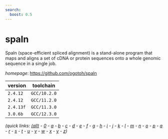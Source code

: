 ```yaml
---
search:
  boost: 0.5
---
```

# spaln

Spaln (space-efficient spliced alignment) is a stand-alone program that maps  and aligns a set of cDNA or protein sequences onto a whole genomic sequence in a single job.

*homepage*: <https://github.com/ogotoh/spaln>

version | toolchain
--------|----------
``2.4.12`` | ``GCC/10.2.0``
``2.4.12`` | ``GCC/11.2.0``
``2.4.13f`` | ``GCC/11.3.0``
``3.0.6b`` | ``GCC/12.3.0``


*(quick links: [(all)](../index.md) - [0](../0/index.md) - [a](../a/index.md) - [b](../b/index.md) - [c](../c/index.md) - [d](../d/index.md) - [e](../e/index.md) - [f](../f/index.md) - [g](../g/index.md) - [h](../h/index.md) - [i](../i/index.md) - [j](../j/index.md) - [k](../k/index.md) - [l](../l/index.md) - [m](../m/index.md) - [n](../n/index.md) - [o](../o/index.md) - [p](../p/index.md) - [q](../q/index.md) - [r](../r/index.md) - [s](../s/index.md) - [t](../t/index.md) - [u](../u/index.md) - [v](../v/index.md) - [w](../w/index.md) - [x](../x/index.md) - [y](../y/index.md) - [z](../z/index.md))*

